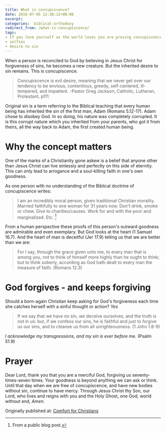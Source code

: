 ```yaml
---
title: What is concupiscence?
date: 2016-07-05 12:30:12+00:00
excerpt:  
categories:  biblical-orthodoxy
redirect_from: /what-is-concupiscence/
tags:
- If you love yourself as the world loves you are proving concupiscence.
- selfies
- desire-to-sin
---
```


When a person is reconciled to God by believing in Jesus Christ for forgiveness of sins, he becomes a new creature.  But the inherited desire to sin remains.  This is concupiscence.



<blockquote>Concupiscence is evil desire, meaning that we never get over our tendency to be envious, contentious, greedy, self-centered, ill-tempered, and impatient. -Pastor Greg Jackson, Catholic, Lutheran, Protestant, p111</blockquote>



Original sin is a term referring to the Biblical teaching that every human being has inherited the sin of the first man, Adam (Romans 5.12-17).  Adam chose to disobey God.  In so doing, his nature was completely corrupted.  It is this corrupt nature which you inherited from your parents, who got it from theirs, all the way back to Adam, the first created human being.



# Why the concept matters





One of the marks of a Christianity gone askew is a belief that anyone other than Jesus Christ can live sinlessly and perfectly on this side of eternity. This can only lead to arrogance and a soul-killing faith in one's own goodness.

As one person with no understanding of the Biblical doctrine of concupiscence writes:

> I am an incredibly moral person, given traditional Christian morality. Married faithfully to one woman for 31 years now. Don't drink, smoke or chew. Give to charities/causes. Work for and with the poor and marginalized. Etc. [^47d0a6c4]

[^47d0a6c4]: From a public blog post.

From a human perspective these proofs of this person's outward goodness are admirable and even exemplary.  But God looks at the heart (1 Samuel 16.7).  And the heart of man is deceitful (Jer 17.9) telling us that we are better than we are:



<blockquote>
For I say, through the grace given unto me, to every man that is among you, not to think of himself more highly than he ought to think; but to think soberly, according as God hath dealt to every man the measure of faith. (Romans 12.3)</blockquote>





# God forgives - and keeps forgiving





Should a born-again Christian keep asking for God's forgiveness each time she catches herself with a sinful thought or action?  _Yes_

> If we say that we have no sin, we deceive ourselves, and the truth is not in us: but, if we confess our sins, he is faithful and just to forgive us our sins, and to cleanse us from all unrighteousness. (1 John 1.8-9)

_I acknowledge my transgressions, and my sin is ever before me._ (Psalm 51.9)

# Prayer
Dear Lord, thank you that you are a merciful God, forgiving us seventy-times-seven times.  Your goodness is beyond anything we can ask or think.  Until that day when we are free of concupiscence, and have new bodies without sin, continue to have mercy.  Through Jesus Christ thy Son, our Lord, who lives and reigns with you and the Holy Ghost, one God, world without end, _Amen_.

<div>Originally published at: <a href='http://www.alecsatin.com'>Comfort for Christians</a></div>
